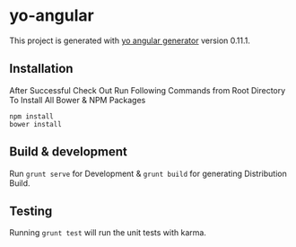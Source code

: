 # yo-angular

This project is generated with [yo angular generator](https://github.com/yeoman/generator-angular)
version 0.11.1.

## Installation

After Successful Check Out Run Following Commands from Root Directory To Install All Bower & NPM Packages

	npm install
	bower install

## Build & development

Run `grunt serve` for Development & `grunt build` for generating Distribution Build.

## Testing

Running `grunt test` will run the unit tests with karma.